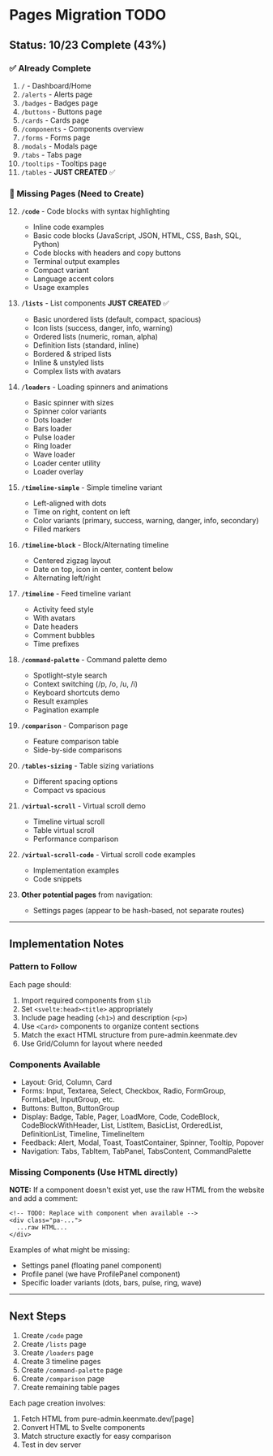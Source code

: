 # Pages Migration TODO

## Status: 10/23 Complete (43%)

### ✅ Already Complete
1. `/` - Dashboard/Home
2. `/alerts` - Alerts page
3. `/badges` - Badges page
4. `/buttons` - Buttons page
5. `/cards` - Cards page
6. `/components` - Components overview
7. `/forms` - Forms page
8. `/modals` - Modals page
9. `/tabs` - Tabs page
10. `/tooltips` - Tooltips page
11. `/tables` - **JUST CREATED** ✅

### 🔨 Missing Pages (Need to Create)

12. **`/code`** - Code blocks with syntax highlighting
    - Inline code examples
    - Basic code blocks (JavaScript, JSON, HTML, CSS, Bash, SQL, Python)
    - Code blocks with headers and copy buttons
    - Terminal output examples
    - Compact variant
    - Language accent colors
    - Usage examples

13. **`/lists`** - List components **JUST CREATED** ✅
    - Basic unordered lists (default, compact, spacious)
    - Icon lists (success, danger, info, warning)
    - Ordered lists (numeric, roman, alpha)
    - Definition lists (standard, inline)
    - Bordered & striped lists
    - Inline & unstyled lists
    - Complex lists with avatars

14. **`/loaders`** - Loading spinners and animations
    - Basic spinner with sizes
    - Spinner color variants
    - Dots loader
    - Bars loader
    - Pulse loader
    - Ring loader
    - Wave loader
    - Loader center utility
    - Loader overlay

15. **`/timeline-simple`** - Simple timeline variant
    - Left-aligned with dots
    - Time on right, content on left
    - Color variants (primary, success, warning, danger, info, secondary)
    - Filled markers

16. **`/timeline-block`** - Block/Alternating timeline
    - Centered zigzag layout
    - Date on top, icon in center, content below
    - Alternating left/right

17. **`/timeline`** - Feed timeline variant
    - Activity feed style
    - With avatars
    - Date headers
    - Comment bubbles
    - Time prefixes

18. **`/command-palette`** - Command palette demo
    - Spotlight-style search
    - Context switching (/p, /o, /u, /i)
    - Keyboard shortcuts demo
    - Result examples
    - Pagination example

19. **`/comparison`** - Comparison page
    - Feature comparison table
    - Side-by-side comparisons

20. **`/tables-sizing`** - Table sizing variations
    - Different spacing options
    - Compact vs spacious

21. **`/virtual-scroll`** - Virtual scroll demo
    - Timeline virtual scroll
    - Table virtual scroll
    - Performance comparison

22. **`/virtual-scroll-code`** - Virtual scroll code examples
    - Implementation examples
    - Code snippets

23. **Other potential pages** from navigation:
    - Settings pages (appear to be hash-based, not separate routes)

---

## Implementation Notes

### Pattern to Follow

Each page should:
1. Import required components from `$lib`
2. Set `<svelte:head><title>` appropriately
3. Include page heading (`<h1>`) and description (`<p>`)
4. Use `<Card>` components to organize content sections
5. Match the exact HTML structure from pure-admin.keenmate.dev
6. Use Grid/Column for layout where needed

### Components Available

- Layout: Grid, Column, Card
- Forms: Input, Textarea, Select, Checkbox, Radio, FormGroup, FormLabel, InputGroup, etc.
- Buttons: Button, ButtonGroup
- Display: Badge, Table, Pager, LoadMore, Code, CodeBlock, CodeBlockWithHeader, List, ListItem, BasicList, OrderedList, DefinitionList, Timeline, TimelineItem
- Feedback: Alert, Modal, Toast, ToastContainer, Spinner, Tooltip, Popover
- Navigation: Tabs, TabItem, TabPanel, TabsContent, CommandPalette

### Missing Components (Use HTML directly)

**NOTE:** If a component doesn't exist yet, use the raw HTML from the website and add a comment:
```svelte
<!-- TODO: Replace with component when available -->
<div class="pa-...">
  ...raw HTML...
</div>
```

Examples of what might be missing:
- Settings panel (floating panel component)
- Profile panel (we have ProfilePanel component)
- Specific loader variants (dots, bars, pulse, ring, wave)

---

## Next Steps

1. Create `/code` page
2. Create `/lists` page
3. Create `/loaders` page
4. Create 3 timeline pages
5. Create `/command-palette` page
6. Create `/comparison` page
7. Create remaining table pages

Each page creation involves:
1. Fetch HTML from pure-admin.keenmate.dev/[page]
2. Convert HTML to Svelte components
3. Match structure exactly for easy comparison
4. Test in dev server
